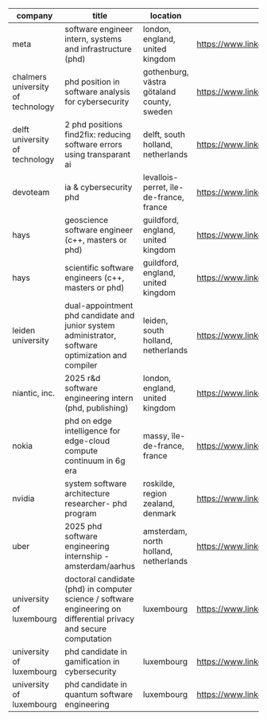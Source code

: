 |company|title|location|link|
|---|---|---|---|
|meta|software engineer intern, systems and infrastructure (phd)|london, england, united kingdom|https://www.linkedin.com/jobs/view/4120821989|
|chalmers university of technology|phd position in software analysis for cybersecurity|gothenburg, västra götaland county, sweden|https://www.linkedin.com/jobs/view/4149256912|
|delft university of technology|2 phd positions find2fix: reducing software errors using transparant ai|delft, south holland, netherlands|https://www.linkedin.com/jobs/view/4157911995|
|devoteam|ia & cybersecurity phd|levallois-perret, île-de-france, france|https://www.linkedin.com/jobs/view/4157825959|
|hays|geoscience software engineer (c++, masters or phd)|guildford, england, united kingdom|https://www.linkedin.com/jobs/view/4170776167|
|hays|scientific software engineers (c++, masters or phd)|guildford, england, united kingdom|https://www.linkedin.com/jobs/view/4171845384|
|leiden university|dual-appointment phd candidate and junior system administrator, software optimization and compiler|leiden, south holland, netherlands|https://www.linkedin.com/jobs/view/4162710305|
|niantic, inc.|2025 r&d software engineering intern (phd, publishing)|london, england, united kingdom|https://www.linkedin.com/jobs/view/4086263893|
|nokia|phd on edge intelligence for edge-cloud compute continuum in 6g era|massy, île-de-france, france|https://www.linkedin.com/jobs/view/4185606808|
|nvidia|system software architecture researcher- phd program|roskilde, region zealand, denmark|https://www.linkedin.com/jobs/view/4053602369|
|uber|2025 phd software engineering internship - amsterdam/aarhus|amsterdam, north holland, netherlands|https://www.linkedin.com/jobs/view/4031102198|
|university of luxembourg|doctoral candidate (phd) in computer science / software engineering on differential privacy and secure computation|luxembourg|https://www.linkedin.com/jobs/view/4125871552|
|university of luxembourg|phd candidate in gamification in cybersecurity|luxembourg|https://www.linkedin.com/jobs/view/4079203049|
|university of luxembourg|phd candidate in quantum software engineering|luxembourg|https://www.linkedin.com/jobs/view/4078636832|